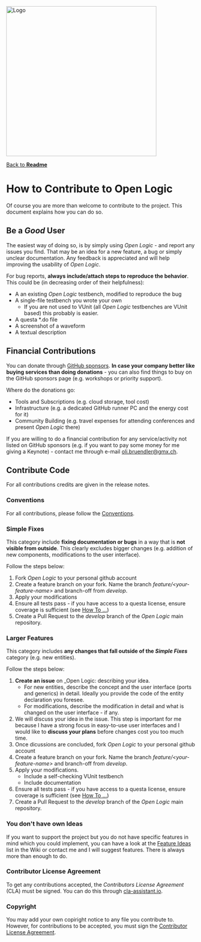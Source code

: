 <img src="./doc/Logo.png" alt="Logo" width="400">

[Back to **Readme**](./Readme.md)

# How to Contribute to Open Logic

Of course you are more than welcome to contribute to the project. This document explains how you can do so.

## Be a _Good_ User

The easiest way of doing so, is by simply using _Open Logic_ - and report any issues you find. That may be an idea for a
new feature, a bug or simply unclear documentation. Any feedback is appreciated and will help improving the usability of
_Open Logic_.

For bug reports, **always include/attach steps to reproduce the behavior**. This could be (in decreasing order of their
helpfulness):

- A an existing _Open Logic_ testbench, modified to reproduce the bug
- A single-file testbench you wrote your own
  - If you are not used to VUnit (all _Open Logic_ testbenches are VUnit based) this probably is easier.
- A questa *.do file
- A screenshot of a waveform
- A textual description

## Financial Contributions

You can donate through [GitHub sponsors](https://github.com/sponsors/open-logi). **In case your company better like
buying services than doing donations** - you can also find things to buy on the GitHub sponsors page (e.g. workshops or
priority support).

Where do the donations go:

- Tools and Subscriptions (e.g. cloud storage, tool cost)
- Infrastructure (e.g. a dedicated GitHub runner PC and the energy cost for it)
- Community Building (e.g. travel expenses for attending conferences and present _Open Logic_ there)

If you are willing to do a financial contribution for any service/activity not listed on GitHub sponsors (e.g. if you
want to pay some money for me giving a Keynote) - contact me through e-mail
[oli.bruendler@gmx.ch](oli.bruendler@gmx.ch).
  
## Contribute Code

For all contributions credits are given in the release notes.

### Conventions

For all contributions, please follow the [Conventions](./doc/Conventions.md).

### Simple Fixes

This category include **fixing documentation or bugs** in a way that is **not visible from outside**. This clearly
excludes bigger changes (e.g. addition of new components, modifications to the user interface).

Follow the steps below:

1. Fork _Open Logic_ to your personal github account
2. Create a feature branch on your fork. Name the branch _feature/\<your-feature-name\>_ and branch-off from _develop_.
3. Apply your modifications
4. Ensure all tests pass - if you have access to a questa license, ensure coverage is sufficient (see
   [How To ...](./doc/HowTo.md))
5. Create a Pull Request to the _develop_ branch of the _Open Logic_ main repository.

### Larger Features

This category includes **any changes that fall outside of the _Simple Fixes_** category (e.g. new entities).

Follow the steps below:

1. **Create an issue** on _Open Logic: describing your idea.
   - For new entities, describe the concept and the user interface (ports and generics) in detail. Ideally you provide
     the code of the entity declaration you foresee.
   - For modifications, describe the modification in detail and what is changed on the user interface - if any.
2. We will discuss your idea in the issue. This step is important for me because I have a strong focus in easy-to-use
   user interfaces and I would like to **discuss your plans** before changes cost you too much time.
3. Once dicussions are concluded, fork _Open Logic_ to your personal github account
4. Create a feature branch on your fork. Name the branch _feature/\<your-feature-name\>_ and branch-off from _develop_.
5. Apply your modifications.
   - Include a self-checking VUnit testbench
   - Include documentation
6. Ensure all tests pass - if you have access to a questa license, ensure coverage is sufficient (see
   [How To ...](./doc/HowTo.md))
7. Create a Pull Request to the _develop_ branch of the _Open Logic_ main repository.

### You don't have own Ideas

If you want to support the project but you do not have specific features in mind which you could implement, you can have
a look at the [Feature Ideas](https://github.com/open-logic/open-logic/wiki/Feature-Ideas) list in the Wiki or contact
me and I will suggest features. There is always more than enough to do.

### Contributor License Agreement

To get any contributions accepted, the _Contributors License Agreement_ (CLA) must be signed. You can do this
through [cla-assistant.io](https://cla-assistant.io/open-logic/open-logic).

### Copyright

You may add your own copiright notice to any file you contribute to. However, for contributions to be accepted, you
must sign the [Contributor License Agreement](https://cla-assistant.io/open-logic/open-logic).
